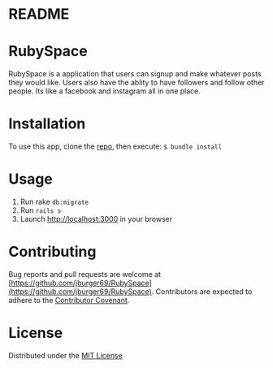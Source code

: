 # README


# RubySpace
RubySpace is a application that users can signup and make whatever posts they would like. Users also have the ablity to have followers and follow other people. Its like a facebook and instagram all in one place.

# Installation
To use this app, clone the [repo](https://github.com/jburger69/RubySpace), then execute:
`$ bundle install`

# Usage
1. Run rake `db:migrate`
2. Run `rails s`
3. Launch [http://localhost:3000](http://localhost:3000) in your browser

# Contributing
Bug reports and pull requests are welcome at [https://github.com/jburger69/RubySpace](https://github.com/jburger69/RubySpace). Contributors are expected to adhere to the [Contributor Covenant](https://www.contributor-covenant.org/).

# License
Distributed under the [MIT License](https://opensource.org/licenses/MIT)
